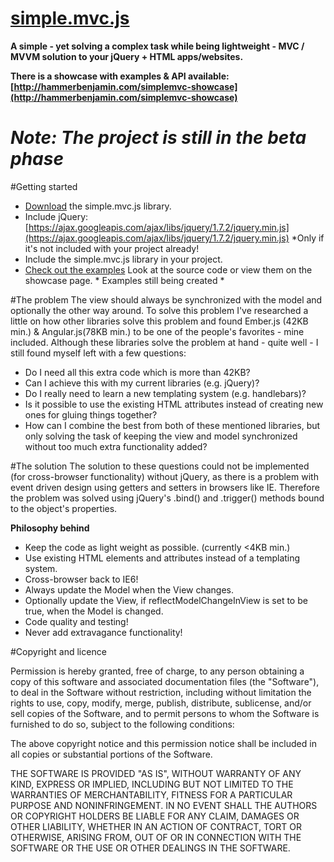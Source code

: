 [simple.mvc.js](http://hammerbenjamin.com/simplemvc-showcase)
=========

**A simple - yet solving a complex task while being lightweight - MVC / MVVM solution to your jQuery + HTML apps/websites.**

**There is a showcase with examples & API available: [http://hammerbenjamin.com/simplemvc-showcase](http://hammerbenjamin.com/simplemvc-showcase)**

# ***Note: The project is still in the beta phase***

#Getting started 

* [Download](https://github.com/bnji/simplemvc/zipball/master) the simple.mvc.js library.
* Include jQuery: [https://ajax.googleapis.com/ajax/libs/jquery/1.7.2/jquery.min.js](https://ajax.googleapis.com/ajax/libs/jquery/1.7.2/jquery.min.js) *Only if it's not included with your project already!
* Include the simple.mvc.js library in your project.
* [Check out the examples](http://hammerbenjamin.com/simplemvc-showcase/examples-overview.html) Look at the source code or view them on the showcase page. * Examples still being created *


#The problem
The view should always be synchronized with the model and optionally the other way around. To solve this problem I've researched a little on how other libraries solve this problem and found Ember.js (42KB min.) & Angular.js(78KB min.) to be one of the people's favorites - mine included. Although these libraries solve the problem at hand - quite well - I still found myself left with a few questions:

* Do I need all this extra code which is more than 42KB?
* Can I achieve this with my current libraries (e.g. jQuery)?
* Do I really need to learn a new templating system (e.g. handlebars)?
* Is it possible to use the existing HTML attributes instead of creating new ones for gluing things together?
* How can I combine the best from both of these mentioned libraries, but only solving the task of keeping the view and model synchronized without too much extra functionality added?

#The solution
The solution to these questions could not be implemented (for cross-browser functionality) without jQuery, as there is a problem with event driven design using getters and setters in browsers like IE. Therefore the problem was solved using jQuery's .bind() and .trigger() methods bound to the object's properties.

**Philosophy behind**

* Keep the code as light weight as possible. (currently <4KB min.)
* Use existing HTML elements and attributes instead of a templating system.
* Cross-browser back to IE6!
* Always update the Model when the View changes.
* Optionally update the View, if reflectModelChangeInView is set to be true, when the Model is changed.
* Code quality and testing!
* Never add extravagance functionality!


#Copyright and licence

Permission is hereby granted, free of charge, to any person obtaining a copy of this software and associated documentation files (the "Software"), to deal in the Software without restriction, including without limitation the rights to use, copy, modify, merge, publish, distribute, sublicense, and/or sell copies of the Software, and to permit persons to whom the Software is furnished to do so, subject to the following conditions:

The above copyright notice and this permission notice shall be included in all copies or substantial portions of the Software.

THE SOFTWARE IS PROVIDED "AS IS", WITHOUT WARRANTY OF ANY KIND, EXPRESS OR IMPLIED, INCLUDING BUT NOT LIMITED TO THE WARRANTIES OF MERCHANTABILITY, FITNESS FOR A PARTICULAR PURPOSE AND NONINFRINGEMENT. IN NO EVENT SHALL THE AUTHORS OR COPYRIGHT HOLDERS BE LIABLE FOR ANY CLAIM, DAMAGES OR OTHER LIABILITY, WHETHER IN AN ACTION OF CONTRACT, TORT OR OTHERWISE, ARISING FROM, OUT OF OR IN CONNECTION WITH THE SOFTWARE OR THE USE OR OTHER DEALINGS IN THE SOFTWARE.